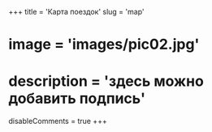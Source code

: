 +++
title = 'Карта поездок'
slug = 'map'
# image = 'images/pic02.jpg'
# description = 'здесь можно добавить подпись'
disableComments = true
+++



